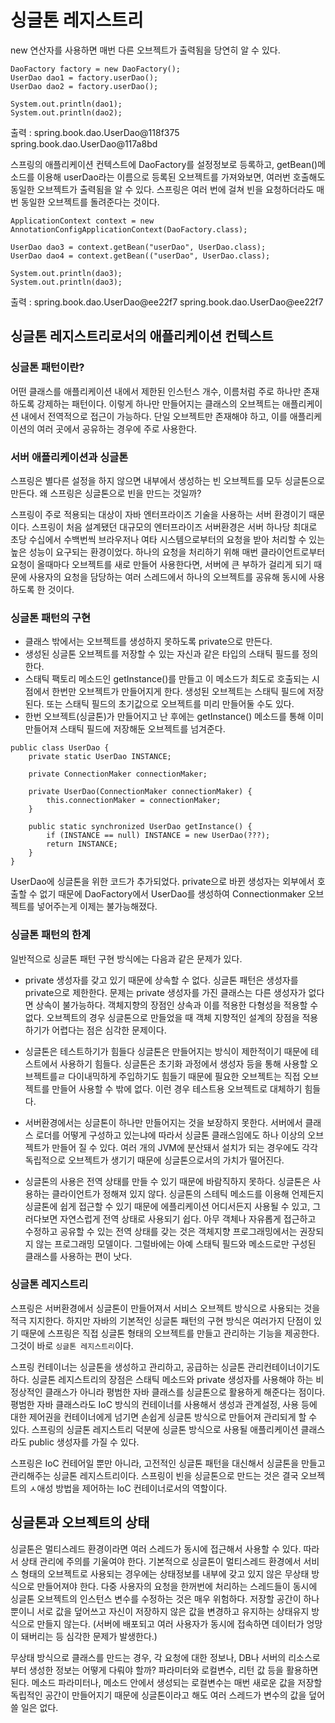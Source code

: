 # 싱글톤 레지스트리
new 연산자를 사용하면 매번 다른 오브젝트가 출력됨을 당연히 알 수 있다.
~~~
DaoFactory factory = new DaoFactory();
UserDao dao1 = factory.userDao();
UserDao dao2 = factory.userDao();

System.out.println(dao1);
System.out.println(dao2);
~~~
출력 :
spring.book.dao.UserDao@118f375
spring.book.dao.UserDao@117a8bd


스프링의 애플리케이션 컨텍스트에 DaoFactory를 설정정보로 등록하고,
getBean()메소드를 이용해 userDao라는 이름으로 등록된 오브젝트를 가져와보면,
여러번 호출해도 동일한 오브젝트가 출력됨을 알 수 있다.
스프링은 여러 번에 걸쳐 빈을 요청하더라도 매번 동일한 오브젝트를 돌려준다는 것이다.
~~~
ApplicationContext context = new AnnotationConfigApplicationContext(DaoFactory.class);

UserDao dao3 = context.getBean("userDao", UserDao.class);
UserDao dao4 = context.getBean(("userDao", UserDao.class);

System.out.println(dao3);
System.out.println(dao3);
~~~
출력 :
spring.book.dao.UserDao@ee22f7
spring.book.dao.UserDao@ee22f7

## 싱글톤 레지스트리로서의 애플리케이션 컨텍스트

### 싱글톤 패턴이란?
어떤 클래스를 애플리케이션 내에서 제한된 인스턴스 개수, 이름처럼 주로 하나만 존재하도록 강제하는 패턴이다.
이렇게 하나만 만들어지는 클래스의 오브젝트는 애플리케이션 내에서 전역적으로 접근이 가능하다.
단일 오브젝트만 존재해야 하고, 이를 애플리케이션의 여러 곳에서 공유하는 경우에 주로 사용한다.

### 서버 애플리케이션과 싱글톤
스프링은 별다른 설정을 하지 않으면 내부에서 생성하는 빈 오브젝트를 모두 싱글톤으로 만든다.
왜 스프링은 싱글톤으로 빈을 만드는 것일까?

스프링이 주로 적용되는 대상이 자바 엔터프라이즈 기술을 사용하는 서버 환경이기 때문이다.
스프링이 처음 설계됐던 대규모의 엔터프라이즈 서버환경은 서버 하나당 최대로 초당 수십에서 수백번씩 브라우저나 여타 시스템으로부터의 요청을 받아 처리할 수 있는 높은 성능이 요구되는 환경이었다.
하나의 요청을 처리하기 위해 매번 클라이언트로부터 요청이 올때마다 오브젝트를 새로 만들어 사용한다면, 서버에 큰 부하가 걸리게 되기 때문에 사용자의 요청을 담당하는 여러 스레드에서 하나의 오브젝트를 공유해 동시에 사용하도록 한 것이다.

### 싱글톤 패턴의 구현
* 클래스 밖에서는 오브젝트를 생성하지 못하도록 private으로 만든다.
* 생성된 싱글톤 오브젝트를 저장할 수 있는 자신과 같은 타입의 스태틱 필드를 정의한다.
* 스태틱 팩토리 메소드인 getInstance()를 만들고 이 메소드가 최도로 호출되는 시점에서 한번만 오브젝트가 만들어지게 한다. 생성된 오브젝트는 스태틱 필드에 저장된다. 또는 스태틱 필드의 초기값으로 오브젝트를 미리 만들어둘 수도 있다.
* 한번 오브젝트(싱글톤)가 만들어지고 난 후에는 getInstance() 메소드를 통해 이미 만들어져 스태틱 필드에 저장해둔 오브젝트를 넘겨준다.

~~~
public class UserDao {
    private static UserDao INSTANCE;

    private ConnectionMaker connectionMaker;

    private UserDao(ConnectionMaker connectionMaker) {
        this.connectionMaker = connectionMaker;
    }

    public static synchronized UserDao getInstance() {
        if (INSTANCE == null) INSTANCE = new UserDao(???);
        return INSTANCE;
    }
}
~~~

UserDao에 싱글톤을 위한 코드가 추가되었다.
private으로 바뀐 생성자는 외부에서 호출할 수 없기 때문에 DaoFactory에서 UserDao를 생성하여 Connectionmaker 오브젝트를 넣어주는게 이제는 불가능해졌다.

### 싱글톤 패턴의 한계
일반적으로 싱글톤 패턴 구현 방식에는 다음과 같은 문제가 있다.

* private 생성자를 갖고 있기 때문에 상속할 수 없다.
싱글톤 패턴은 생성자를 private으로 제한한다.
문제는 private 생성자를 가진 클래스는 다른 생성자가 없다면 상속이 불가능하다.
객체지향의 장점인 상속과 이를 적용한 다형성을 적용할 수 없다.
오브젝트의 경우 싱글톤으로 만들었을 때 객체 지향적인 설계의 장점을 적용하기가 어렵다는 점은 심각한 문제이다.

* 싱글톤은 테스트하기가 힘들다
싱글톤은 만들어지는 방식이 제한적이기 때문에 테스트에서 사용하기 힘들다.
싱글톤은 초기화 과정에서 생성자 등을 통해 사용할 오브젝트를ㄹ 다이내믹하게 주입하기도 힘들기 때문에 필요한 오브젝트는 직접 오브젝트를 만들어 사용할 수 밖에 없다.
이런 경우 테스트용 오브젝트로 대체하기 힘들다.

* 서버환경에서는 싱글톤이 하나만 만들어지는 것을 보장하지 못한다.
서버에서 클래스 로더를 어떻게 구성하고 있는냐에 따라서 싱글톤 클래스임에도 하나 이상의 오브젝트가 만들어 질 수 있다.
여러 개의 JVM에 분산돼서 설치가 되는 경우에도 각각 독립적으로 오브젝트가 생기기 때문에 싱글톤으로서의 가치가 떨어진다.

* 싱글톤의 사용은 전역 상태를 만들 수 있기 때문에 바람직하지 못하다.
싱글톤은 사용하는 클라이언트가 정해져 있지 않다.
싱글톤의 스테틱 메소드를 이용해 언제든지 싱글톤에 쉽게 접근할 수 있기 때문에 에플리케이션 어디서든지 사용될 수 있고, 그러다보면 자연스럽게 전역 상태로 사용되기 쉽다.
아무 객체나 자유롭게 접근하고 수정하고 공유할 수 있는 전역 상태를 갖는 것은 객체지향 프로그래밍에서는 권장되지 않는 프로그래밍 모델이다.
그럴바에는 아예 스태틱 필드와 메소드로만 구성된 클래스를 사용하는 편이 낫다.


### 싱글톤 레지스트리
스프링은 서버환경에서 싱글톤이 만들어져서 서비스 오브젝트 방식으로 사용되는 것을 적극 지지한다.
하지만 자바의 기본적인 싱글톤 패턴의 구현 방식은 여러가지 단점이 있기 때문에 스프링은 직접 싱글톤 형태의 오브젝트를 만들고 관리하는 기능을 제공한다.
그것이 바로 `싱글톤 레지스트리`이다.

스프링 컨테이너는 싱글톤을 생성하고 관리하고, 공급하는 싱글톤 관리컨테이너이기도 하다.
싱글톤 레지스트리의 장점은 스태틱 메소드와 private 생성자를 사용해야 하는 비정상적인 클래스가 아니라 평범한 자바 클래스를 싱글톤으로 활용하게 해준다는 점이다.
평범한 자바 클래스라도 IoC 방식의 컨테이너를 사용해서 생성과 관계설정, 사용 등에 대한 제어권을 컨테이너에게 넘기면 손쉽게 싱글톤 방식으로 만들어져 관리되게 할 수 있다.
스프링의 싱글톤 레지스트리 덕분에 싱글톤 방식으로 사용될 애플리케이션 클래스라도 public 생성자를 가질 수 있다.

스프링은 IoC 컨테어일 뿐만 아니라, 고전적인 싱글톤 패턴을 대신해서 싱글톤을 만들고 관리해주는 싱글톤 레지스트리이다.
스프링이 빈을 싱글톤으로 만드는 것은 결국 오브젝트의 ㅅ애성 방법을 제어하는 IoC 컨테이너로서의 역할이다.

## 싱글톤과 오브젝트의 상태
싱글톤은 멀티스레드 환경이라면 여러 스레드가 동시에 접근해서 사용할 수 있다.
따라서 상태 관리에 주의를 기울여야 한다.
기본적으로 싱글톤이 멀티스레드 환경에서 서비스 형태의 오브젝트로 사용되는 경우에는 상태정보를 내부에 갖고 있지 않은 무상태 방식으로 만들어져야 한다.
다중 사용자의 요청을 한꺼번에 처리하는 스레드들이 동시에 싱글톤 오브젝트의 인스턴스 변수를 수정하는 것은 매우 위험하다.
저장할 공간이 하나뿐이니 서로 값을 덮어쓰고 자신이 저장하지 않은 값을 변경하고 유지하는 상태유지 방식으로 만들지 않는다.
(서버에 배포되고 여러 사용자가 동시에 접속하면 데이터가 엉망이 돼버리는 등 심각한 문제가 발생한다.)

무상태 방식으로 클래스를 만드는 경우, 각 요청에 대한 정보나, DB나 서버의 리소스로부터 생성한 정보는 어떻게 다뤄야 할까?
파라미터와 로컬변수, 리턴 값 등을 활용하면 된다.
메소드 파라미터나, 메소드 안에서 생성되는 로컬변수는 매번 새로운 값을 저장할 독립적인 공간이 만들어지기 때문에 싱글톤이라고 해도 여러 스레드가 변수의 값을 덮어쓸 일은 없다.

